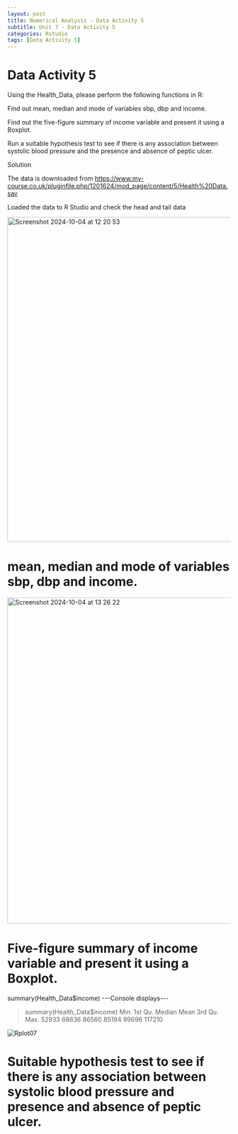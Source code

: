 ```yaml
---
layout: post
title: Numerical Analysis - Data Activity 5
subtitle: Unit 7 - Data Activity 5
categories: Rstudio
tags: [Data Activity 5]
---
```

# Data Activity 5

Using the Health_Data, please perform the following functions in R:

Find out mean, median and mode of variables sbp, dbp and income.

Find out the five-figure summary of income variable and present it using a Boxplot.

Run a suitable hypothesis test to see if there is any association between systolic blood pressure and the presence and absence of peptic ulcer.

Solution

The data is downloaded from https://www.my-course.co.uk/pluginfile.php/1201624/mod_page/content/5/Health%20Data.sav

Loaded the data to R Studio and check the head and tail data

<img width="734" alt="Screenshot 2024-10-04 at 12 20 53" src="https://github.com/user-attachments/assets/08c63d33-7820-49cd-96b5-32e321c747f5">

# mean, median and mode of variables sbp, dbp and income.

<img width="737" alt="Screenshot 2024-10-04 at 13 26 22" src="https://github.com/user-attachments/assets/6feb1d1c-3ab8-4a66-8730-fa26dc911490">


# Five-figure summary of income variable and present it using a Boxplot.

summary(Health_Data$income)
---Console displays---
> summary(Health_Data$income)
   Min. 1st Qu.  Median    Mean 3rd Qu.    Max. 
  52933   68636   86560   85194   99696  117210

![Rplot07](https://github.com/user-attachments/assets/e1c997d1-1b69-4c1e-97e0-08906f7e7ff4)


# Suitable hypothesis test to see if there is any association between systolic blood pressure and presence and absence of peptic ulcer.


